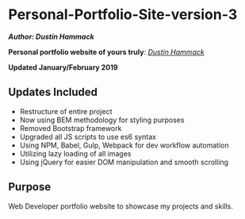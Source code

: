 # Personal-Portfolio-Site-version-3

*__Author: Dustin Hammack__*

**__Personal portfolio website of yours truly__**:
*[Dustin Hammack](https://www.dustinhammack.com)*

**Updated January/February 2019**

## Updates Included

* Restructure of entire project 
* Now using BEM methodology for styling purposes
* Removed Bootstrap framework
* Upgraded all JS scripts to use es6 syntax
* Using NPM, Babel, Gulp, Webpack for dev workflow automation
* Utilizing lazy loading of all images
* Using jQuery for easier DOM manipulation and smooth scrolling

## Purpose

Web Developer portfolio website to showcase my projects and skills.